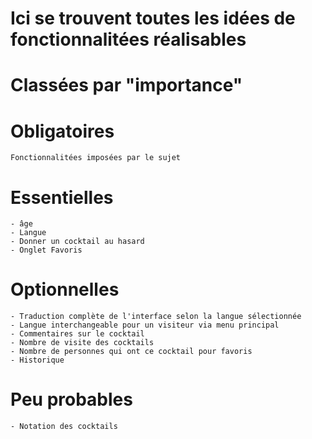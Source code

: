 # Ici se trouvent toutes les idées de fonctionnalitées réalisables
# Classées par "importance"

# Obligatoires
    Fonctionnalitées imposées par le sujet

# Essentielles
    - âge
    - Langue
    - Donner un cocktail au hasard
    - Onglet Favoris


# Optionnelles
    - Traduction complète de l'interface selon la langue sélectionnée
    - Langue interchangeable pour un visiteur via menu principal
    - Commentaires sur le cocktail
    - Nombre de visite des cocktails
    - Nombre de personnes qui ont ce cocktail pour favoris
    - Historique


# Peu probables
    - Notation des cocktails
